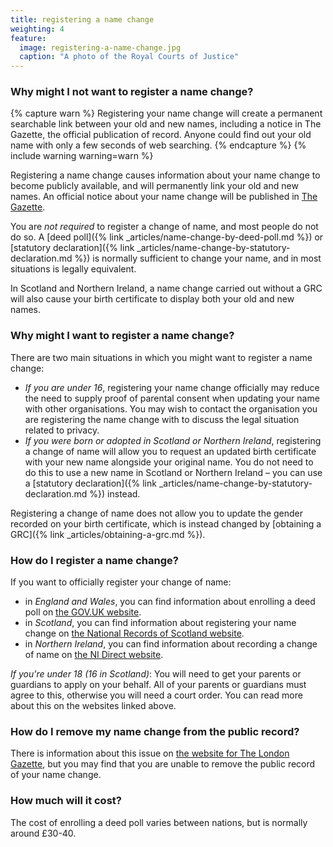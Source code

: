```yaml
---
title: registering a name change
weighting: 4
feature:
  image: registering-a-name-change.jpg
  caption: "A photo of the Royal Courts of Justice"
---
```


### Why might I not want to register a name change?

{% capture warn %} Registering your name change will create a permanent searchable link between your old and new names, including a notice in The Gazette, the official publication of record. Anyone could find out your old name with only a few seconds of web searching. {% endcapture %} {% include warning warning=warn %}

Registering a name change causes information about your name change to become publicly available, and will permanently link your old and new names. An official notice about your name change will be published in [The Gazette](https://www.thegazette.co.uk/).

You are *not required* to register a change of name, and most people do not do so. A [deed poll]({% link _articles/name-change-by-deed-poll.md %}) or [statutory declaration]({% link _articles/name-change-by-statutory-declaration.md %}) is normally sufficient to change your name, and in most situations is legally equivalent.

In Scotland and Northern Ireland, a name change carried out without a GRC will also cause your birth certificate to display both your old and new names.

### Why might I want to register a name change?
There are two main situations in which you might want to register a name change:
- *If you are under 16*, registering your name change officially may reduce the need to supply proof of parental consent when updating your name with other organisations. You may wish to contact the organisation you are registering the name change with to discuss the legal situation related to privacy.
- *If you were born or adopted in Scotland or Northern Ireland*, registering a change of name will allow you to request an updated birth certificate with your new name alongside your original name. You do not need to do this to use a new name in Scotland or Northern Ireland – you can use a [statutory declaration]({% link _articles/name-change-by-statutory-declaration.md %}) instead.

Registering a change of name does not allow you to update the gender recorded on your birth certificate, which is instead changed by [obtaining a GRC]({% link _articles/obtaining-a-grc.md %}).

### How do I register a name change?

If you want to officially register your change of name:

- in *England and Wales*, you can find information about enrolling a deed poll on [the GOV.UK website](https://www.gov.uk/change-name-deed-poll/enrol-a-deed-poll-with-the-courts).
- in *Scotland*, you can find information about registering your name change on [the National Records of Scotland website](https://www.nrscotland.gov.uk/registration/recording-change-of-forename-and-surname-in-scotland).
- in *Northern Ireland*, you can find information about recording a change of name on [the NI Direct website](https://www.nidirect.gov.uk/articles/recording-change-name).

*If you're under 18 (16 in Scotland)*: You will need to get your parents or guardians to apply on your behalf. All of your parents or guardians must agree to this, otherwise you will need a court order. You can read more about this on the websites linked above.

### How do I remove my name change from the public record?

There is information about this issue on [the website for The London Gazette](https://www.thegazette.co.uk/policies/removing-notices), but you may find that you are unable to remove the public record of your name change.

### How much will it cost?

The cost of enrolling a deed poll varies between nations, but is normally around £30-40.

